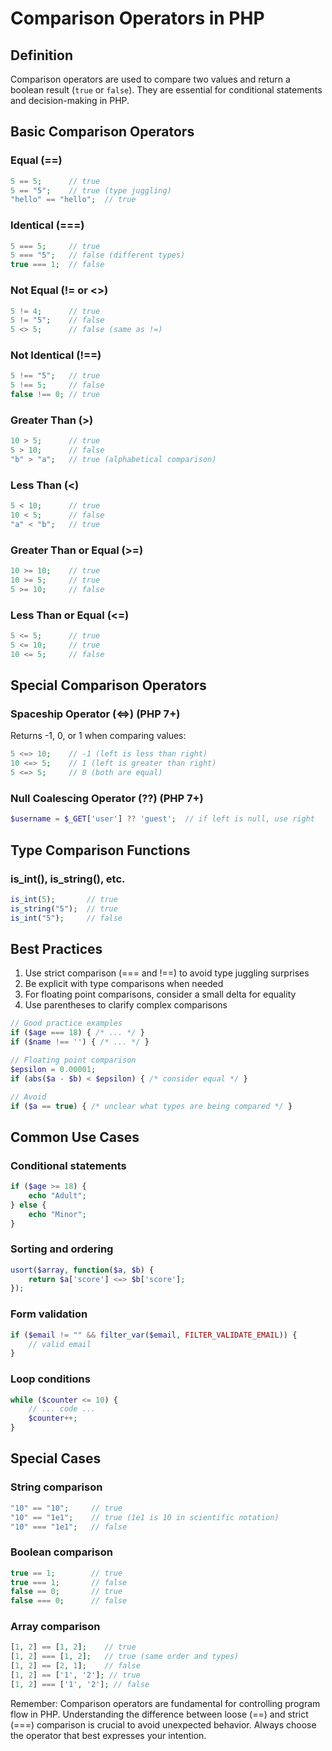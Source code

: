 # Comparison Operators in PHP

## Definition
Comparison operators are used to compare two values and return a boolean result (`true` or `false`). They are essential for conditional statements and decision-making in PHP.

## Basic Comparison Operators

### Equal (==)
```php
5 == 5;      // true
5 == "5";    // true (type juggling)
"hello" == "hello";  // true
```

### Identical (===)
```php
5 === 5;     // true
5 === "5";   // false (different types)
true === 1;  // false
```

### Not Equal (!= or <>)
```php
5 != 4;      // true
5 != "5";    // false
5 <> 5;      // false (same as !=)
```

### Not Identical (!==)
```php
5 !== "5";   // true
5 !== 5;     // false
false !== 0; // true
```

### Greater Than (>)
```php
10 > 5;      // true
5 > 10;      // false
"b" > "a";   // true (alphabetical comparison)
```

### Less Than (<)
```php
5 < 10;      // true
10 < 5;      // false
"a" < "b";   // true
```

### Greater Than or Equal (>=)
```php
10 >= 10;    // true
10 >= 5;     // true
5 >= 10;     // false
```

### Less Than or Equal (<=)
```php
5 <= 5;      // true
5 <= 10;     // true
10 <= 5;     // false
```

## Special Comparison Operators

### Spaceship Operator (<=>) (PHP 7+)
Returns -1, 0, or 1 when comparing values:
```php
5 <=> 10;    // -1 (left is less than right)
10 <=> 5;    // 1 (left is greater than right)
5 <=> 5;     // 0 (both are equal)
```

### Null Coalescing Operator (??) (PHP 7+)
```php
$username = $_GET['user'] ?? 'guest';  // if left is null, use right
```

## Type Comparison Functions

### is_int(), is_string(), etc.
```php
is_int(5);       // true
is_string("5");  // true
is_int("5");     // false
```

## Best Practices

1. Use strict comparison (=== and !==) to avoid type juggling surprises
2. Be explicit with type comparisons when needed
3. For floating point comparisons, consider a small delta for equality
4. Use parentheses to clarify complex comparisons

```php
// Good practice examples
if ($age === 18) { /* ... */ }
if ($name !== '') { /* ... */ }

// Floating point comparison
$epsilon = 0.00001;
if (abs($a - $b) < $epsilon) { /* consider equal */ }

// Avoid
if ($a == true) { /* unclear what types are being compared */ }
```

## Common Use Cases

### Conditional statements
```php
if ($age >= 18) {
    echo "Adult";
} else {
    echo "Minor";
}
```

### Sorting and ordering
```php
usort($array, function($a, $b) {
    return $a['score'] <=> $b['score'];
});
```

### Form validation
```php
if ($email != "" && filter_var($email, FILTER_VALIDATE_EMAIL)) {
    // valid email
}
```

### Loop conditions
```php
while ($counter <= 10) {
    // ... code ...
    $counter++;
}
```

## Special Cases

### String comparison
```php
"10" == "10";     // true
"10" == "1e1";    // true (1e1 is 10 in scientific notation)
"10" === "1e1";   // false
```

### Boolean comparison
```php
true == 1;        // true
true === 1;       // false
false == 0;       // true
false === 0;      // false
```

### Array comparison
```php
[1, 2] == [1, 2];    // true
[1, 2] === [1, 2];   // true (same order and types)
[1, 2] == [2, 1];    // false
[1, 2] == ['1', '2']; // true
[1, 2] === ['1', '2']; // false
```

Remember: Comparison operators are fundamental for controlling program flow in PHP. Understanding the difference between loose (==) and strict (===) comparison is crucial to avoid unexpected behavior. Always choose the operator that best expresses your intention.